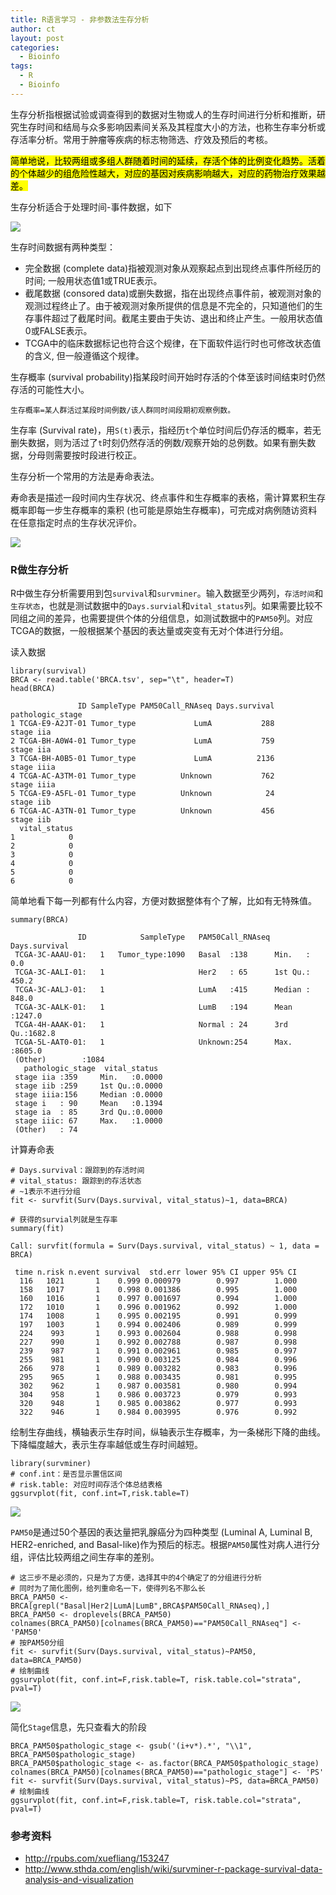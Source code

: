 ```yaml
---
title: R语言学习 - 非参数法生存分析
author: ct
layout: post
categories:
  - Bioinfo
tags:
  - R
  - Bioinfo
---
```


生存分析指根据试验或调查得到的数据对生物或人的生存时间进行分析和推断，研究生存时间和结局与众多影响因素间关系及其程度大小的方法，也称生存率分析或存活率分析。常用于肿瘤等疾病的标志物筛选、疗效及预后的考核。

<mark>简单地说，比较两组或多组人群随着时间的延续，存活个体的比例变化趋势。活着的个体越少的组危险性越大，对应的基因对疾病影响越大，对应的药物治疗效果越差。</mark>

生存分析适合于处理时间-事件数据，如下

![](http://blog.genesino.com/images/surv_input_data.png)


生存时间数据有两种类型：

* 完全数据 (complete data)指被观测对象从观察起点到出现终点事件所经历的时间; 一般用状态值1或TRUE表示。
* 截尾数据 (consored data)或删失数据，指在出现终点事件前，被观测对象的观测过程终止了。由于被观测对象所提供的信息是不完全的，只知道他们的生存事件超过了截尾时间。截尾主要由于失访、退出和终止产生。一般用状态值0或FALSE表示。
* TCGA中的临床数据标记也符合这个规律，在下面软件运行时也可修改状态值的含义, 但一般遵循这个规律。

生存概率 (survival probability)指某段时间开始时存活的个体至该时间结束时仍然存活的可能性大小。

`生存概率=某人群活过某段时间例数/该人群同时间段期初观察例数。`

生存率 (Survival rate)，用`S(t)`表示，指经历`t`个单位时间后仍存活的概率，若无删失数据，则为活过了`t`时刻仍然存活的例数/观察开始的总例数。如果有删失数据，分母则需要按时段进行校正。

生存分析一个常用的方法是寿命表法。

寿命表是描述一段时间内生存状况、终点事件和生存概率的表格，需计算累积生存概率即每一步生存概率的乘积 (也可能是原始生存概率)，可完成对病例随访资料在任意指定时点的生存状况评价。

![](http://blog.genesino.com/images/surv_life_table.png)

### R做生存分析

R中做生存分析需要用到包`survival`和`survminer`。输入数据至少两列，`存活时间`和`生存状态`，也就是测试数据中的`Days.survial`和`vital_status`列。如果需要比较不同组之间的差异，也需要提供个体的分组信息，如测试数据中的`PAM50`列。对应TCGA的数据，一般根据某个基因的表达量或突变有无对个体进行分组。

读入数据

```
library(survival)
BRCA <- read.table('BRCA.tsv', sep="\t", header=T)
head(BRCA)
```

```
               ID SampleType PAM50Call_RNAseq Days.survival pathologic_stage
1 TCGA-E9-A2JT-01 Tumor_type             LumA           288        stage iia
2 TCGA-BH-A0W4-01 Tumor_type             LumA           759        stage iia
3 TCGA-BH-A0B5-01 Tumor_type             LumA          2136       stage iiia
4 TCGA-AC-A3TM-01 Tumor_type          Unknown           762       stage iiia
5 TCGA-E9-A5FL-01 Tumor_type          Unknown            24        stage iib
6 TCGA-AC-A3TN-01 Tumor_type          Unknown           456        stage iib
  vital_status
1            0
2            0
3            0
4            0
5            0
6            0
```

简单地看下每一列都有什么内容，方便对数据整体有个了解，比如有无特殊值。

```
summary(BRCA)
```

```
               ID            SampleType   PAM50Call_RNAseq Days.survival   
 TCGA-3C-AAAU-01:   1   Tumor_type:1090   Basal  :138      Min.   :   0.0  
 TCGA-3C-AALI-01:   1                     Her2   : 65      1st Qu.: 450.2  
 TCGA-3C-AALJ-01:   1                     LumA   :415      Median : 848.0  
 TCGA-3C-AALK-01:   1                     LumB   :194      Mean   :1247.0  
 TCGA-4H-AAAK-01:   1                     Normal : 24      3rd Qu.:1682.8  
 TCGA-5L-AAT0-01:   1                     Unknown:254      Max.   :8605.0  
 (Other)        :1084                                                      
   pathologic_stage  vital_status   
 stage iia :359     Min.   :0.0000  
 stage iib :259     1st Qu.:0.0000  
 stage iiia:156     Median :0.0000  
 stage i   : 90     Mean   :0.1394  
 stage ia  : 85     3rd Qu.:0.0000  
 stage iiic: 67     Max.   :1.0000  
 (Other)   : 74         
```

计算寿命表

```
# Days.survival：跟踪到的存活时间
# vital_status: 跟踪到的存活状态
# ~1表示不进行分组
fit <- survfit(Surv(Days.survival, vital_status)~1, data=BRCA)

# 获得的survial列就是生存率 
summary(fit)

Call: survfit(formula = Surv(Days.survival, vital_status) ~ 1, data = BRCA)

 time n.risk n.event survival  std.err lower 95% CI upper 95% CI
  116   1021       1    0.999 0.000979        0.997        1.000
  158   1017       1    0.998 0.001386        0.995        1.000
  160   1016       1    0.997 0.001697        0.994        1.000
  172   1010       1    0.996 0.001962        0.992        1.000
  174   1008       1    0.995 0.002195        0.991        0.999
  197   1003       1    0.994 0.002406        0.989        0.999
  224    993       1    0.993 0.002604        0.988        0.998
  227    990       1    0.992 0.002788        0.987        0.998
  239    987       1    0.991 0.002961        0.985        0.997
  255    981       1    0.990 0.003125        0.984        0.996
  266    978       1    0.989 0.003282        0.983        0.996
  295    965       1    0.988 0.003435        0.981        0.995
  302    962       1    0.987 0.003581        0.980        0.994
  304    958       1    0.986 0.003723        0.979        0.993
  320    948       1    0.985 0.003862        0.977        0.993
  322    946       1    0.984 0.003995        0.976        0.992
```

绘制生存曲线，横轴表示生存时间，纵轴表示生存概率，为一条梯形下降的曲线。下降幅度越大，表示生存率越低或生存时间越短。

```
library(survminer)
# conf.int：是否显示置信区间
# risk.table: 对应时间存活个体总结表格
ggsurvplot(fit, conf.int=T,risk.table=T)
```

![](http://blog.genesino.com/images/surv_km_all.png)


`PAM50`是通过50个基因的表达量把乳腺癌分为四种类型 (Luminal A, Luminal B, HER2-enriched, and Basal-like)作为预后的标志。根据`PAM50`属性对病人进行分组，评估比较两组之间生存率的差别。

```
# 这三步不是必须的，只是为了方便，选择其中的4个确定了的分组进行分析
# 同时为了简化图例，给列重命名一下，使得列名不那么长
BRCA_PAM50 <- BRCA[grepl("Basal|Her2|LumA|LumB",BRCA$PAM50Call_RNAseq),]
BRCA_PAM50 <- droplevels(BRCA_PAM50)
colnames(BRCA_PAM50)[colnames(BRCA_PAM50)=="PAM50Call_RNAseq"] <- 'PAM50'
# 按PAM50分组
fit <- survfit(Surv(Days.survival, vital_status)~PAM50, data=BRCA_PAM50)
# 绘制曲线
ggsurvplot(fit, conf.int=F,risk.table=T, risk.table.col="strata", pval=T)
```

![](http://blog.genesino.com/images/surv_km_all_clinic.png)

简化`Stage`信息，先只查看大的阶段

```
BRCA_PAM50$pathologic_stage <- gsub('(i+v*).*', "\\1", BRCA_PAM50$pathologic_stage)
BRCA_PAM50$pathologic_stage <- as.factor(BRCA_PAM50$pathologic_stage)
colnames(BRCA_PAM50)[colnames(BRCA_PAM50)=="pathologic_stage"] <- 'PS'
fit <- survfit(Surv(Days.survival, vital_status)~PS, data=BRCA_PAM50)
# 绘制曲线
ggsurvplot(fit, conf.int=F,risk.table=T, risk.table.col="strata", pval=T)
```


### 参考资料

* <http://rpubs.com/xuefliang/153247>
* <http://www.sthda.com/english/wiki/survminer-r-package-survival-data-analysis-and-visualization>

